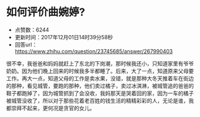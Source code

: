# 如何评价曲婉婷?
- 点赞数：6244
- 更新时间：2017年12月01日14时39分58秒
- 回答url：https://www.zhihu.com/question/23745685/answer/267990403
<body>
 <p data-pid="zuRfbNmQ">很不幸，我爸爸和妈妈就赶上了东北的下岗潮，那时候我还小，只知道家里有爷爷奶奶。因为他们晚上回来的时候我多半都睡了。后来，大了一点，知道原来父母要工作。再大一点，知道父母的工作是卖水果，没错，就是那种大冬天推着车在街边的那种，看见城管，要跑的那种，他们卖过橘子，卖过冰淇淋，被城管追的爸爸的鞋子都跑掉了，因为城管抓到了会没收，我妈那天是哭着回的家，因为一车的橘子被城管没收了，所以对于那些花着老百姓的钱生活的精精彩彩的人，无论是谁，我都崇拜不起来，更何况是贪官的女儿。</p>
</body>